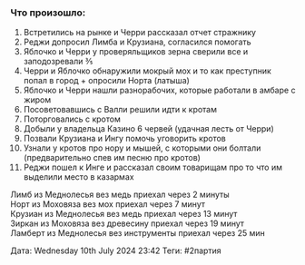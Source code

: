 ### Что произошло:
1. Встретились на рынке и Черри рассказал отчет стражнику
2. Реджи допросил Лимба и Крузиана, согласился помогать
3. Яблочко и Черри у проверяльщиков зерна сверили все и заподозревали ⅗
4. Черри и Яблочко обнаружили мокрый мох и то как преступник попал в город + опросили Норта (латыша)
5. Яблочко и Черри нашли разнорабочих, которые работали в амбаре с жиром
6. Посоветовавшись с Валли решили идти к кротам
7. Поторговались с кротом
8. Добыли у владельца Казино 6 червей (удачная лесть от Черри)
9. Позвали Крузиана и Ингу помочь уговорить кротов
10. Узнали у кротов про нору и мышей, с которыми они болтали (предварительно спев им песню про кротов)
11. Реджи пошел к Инге и рассказал своим товарищам про то что им выделили место в казармах

Лимб из Меднолесья вез медь приехал через 2 минуты  
Норт из Моховяза вез мох приехал через 7 минут  
Крузиан из Меднолесья вез медь приехал через 13 минут  
Зиркан из Моховяза вез древесину приехал через 19 минут  
Ламберт из Меднолесья вез инструменты приехал через 25 мин

Дата: Wednesday 10th July 2024 23:42
Теги: #2партия
